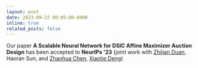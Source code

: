 ```yaml
---
layout: post
date: 2023-09-22 00:05:00-0400
inline: true
related_posts: false
---
```



Our paper **A Scalable Neural Network for DSIC Affine Maximizer Auction Design** has been accepted to **NeurIPs '23** (joint work with <a href="https://zjduan.github.io/">Zhijian Duan</a>, Haoran Sun, and <a href="https://daleczh.github.io/">Zhaohua Chen</a>, <a href="https://cfcs.pku.edu.cn/english/people/faculty/xiaotiedeng/index.htm" target="_blank">Xiaotie Deng</a>)

